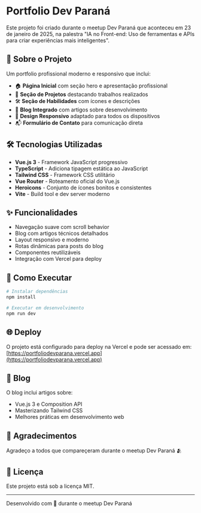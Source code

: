# Portfolio Dev Paraná

Este projeto foi criado durante o meetup Dev Paraná que aconteceu em 23 de janeiro de 2025, na palestra "IA no Front-end: Uso de ferramentas e APIs para criar experiências mais inteligentes".

## 🚀 Sobre o Projeto

Um portfolio profissional moderno e responsivo que inclui:

- 🏠 **Página Inicial** com seção hero e apresentação profissional
- 💼 **Seção de Projetos** destacando trabalhos realizados
- 🛠️ **Seção de Habilidades** com ícones e descrições
- 📝 **Blog Integrado** com artigos sobre desenvolvimento
- 📱 **Design Responsivo** adaptado para todos os dispositivos
- 📬 **Formulário de Contato** para comunicação direta

## 🛠️ Tecnologias Utilizadas

- **Vue.js 3** - Framework JavaScript progressivo
- **TypeScript** - Adiciona tipagem estática ao JavaScript
- **Tailwind CSS** - Framework CSS utilitário
- **Vue Router** - Roteamento oficial do Vue.js
- **Heroicons** - Conjunto de ícones bonitos e consistentes
- **Vite** - Build tool e dev server moderno

## ✨ Funcionalidades

- Navegação suave com scroll behavior
- Blog com artigos técnicos detalhados
- Layout responsivo e moderno
- Rotas dinâmicas para posts do blog
- Componentes reutilizáveis
- Integração com Vercel para deploy

## 🚀 Como Executar

```bash
# Instalar dependências
npm install

# Executar em desenvolvimento
npm run dev
```

## 🌐 Deploy

O projeto está configurado para deploy na Vercel e pode ser acessado em:
[https://portfoliodevparana.vercel.app](https://portfoliodevparana.vercel.app)

## 📝 Blog

O blog inclui artigos sobre:
- Vue.js 3 e Composition API
- Masterizando Tailwind CSS
- Melhores práticas em desenvolvimento web

## 🤝 Agradecimentos

Agradeço a todos que compareçeram durante o meetup Dev Paraná 🫂
## 📄 Licença

Este projeto está sob a licença MIT.

---
Desenvolvido com 💚 durante o meetup Dev Paraná
